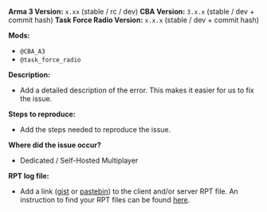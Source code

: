 **Arma 3 Version:** `x.xx` (stable / rc / dev)
**CBA Version:** `3.x.x` (stable / dev + commit hash)
**Task Force Radio Version:** `x.x.x` (stable / dev + commit hash)

**Mods:**
- `@CBA_A3`
- `@task_force_radio`

**Description:**
- Add a detailed description of the error. This makes it easier for us to fix the issue.

**Steps to reproduce:**
- Add the steps needed to reproduce the issue.

**Where did the issue occur?**
- Dedicated / Self-Hosted Multiplayer

**RPT log file:**
- Add a link ([gist](https://gist.github.com) or [pastebin](http://pastebin.com)) to the client and/or server RPT file. An instruction to find your RPT files can be found [here](https://community.bistudio.com/wiki/Crash_Files#Arma_3).
